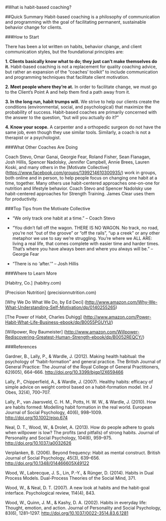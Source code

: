 #What is habit-based coaching?

##Quick Summary
Habit-based coaching is a philosophy of communication and programming with the goal of facilitating permanent, sustainable behavior change for clients.

###How to Start

There has been a lot written on habits, behavior change, and client communication styles, but the foundational principles are:

__1. Clients basically know what to do; they just can’t make themselves do it.__ Habit-based coaching is not a replacement for quality coaching advice, but rather an expansion of the “coaches’ toolkit” to include communication and programming techniques that facilitate client motivation.

__2. Meet people where they’re at.__ In order to facilitate change, we must go to the Client’s Point A and help them find a path away from it.

__3. In the long run, habit trumps will.__ We strive to help our clients create the conditions (environmental, social, and psychological) that maximize the probability of success. Habit-based coaches are primarily concerned with the answer to the question, “but will you actually do it?”

__4. Know your scope.__ A carpenter and a orthopedic surgeon do not have the same job, even though they use similar tools. Similarly, a coach is not a therapist or a psychologist.

###What Other Coaches Are Doing

Coach Stevo, Omar Ganai, Georgie Fear, Roland Fisher, Sean Flanagan, Josh Hillis, Spencer Nadolsky, Jennifer Campbell, Annie Brees, Lauren Koski, and many others in the [Motivate Collective] (https://www.facebook.com/groups/1399214610300935/) work in groups, both online and in person, to help people focus on changing one habit at a time, together. Many others use habit-centered approaches one-on-one for nutrition and lifestyle behavior. Coach Stevo and Spencer Nadolsky use habit-centered approaches for Strength Training. James Clear uses them for productivity.

###Top Tips from the Motivate Collective

* “We only track one habit at a time.” – Coach Stevo

* “You didn’t fall off the wagon. THERE IS NO WAGON. No track, no road, you’re not “out of the groove” or “off the rails”, “up a creek” or any other metaphor we use to say we’re struggling. You’re where we ALL ARE: living a real life, that comes complete with easier time and harder times. That’s where you have always been and where you always will be.” – Georgie Fear

* “There is no ‘after.'” – Josh Hillis

###Where to Learn More

[Habitry, Co.] (habitry.com)

[Precision Nutrition] (precisionnutrition.com)

[Why We Do What We Do, by Ed Deci] (http://www.amazon.com/Why-We-What-Understanding-Self-Motivation/dp/0140255265)

[The Power of Habit, Charles Duhigg] (http://www.amazon.com/Power-Habit-What-Life-Business-ebook/dp/B0055PGUYU/)

[Willpower, Roy Baumeister] (http://www.amazon.com/Willpower-Rediscovering-Greatest-Human-Strength-ebook/dp/B0052REQCY/)

###References

Gardner, B., Lally, P., & Wardle, J. (2012). Making health habitual: the psychology of “habit-formation” and general practice. The British Journal of General Practice: The Journal of the Royal College of General Practitioners, 62(605), 664–666. http://doi.org/10.3399/bjgp12X659466
 
Lally, P., Chipperfield, A., & Wardle, J. (2007). Healthy habits: efficacy of simple advice on weight control based on a habit-formation model. Int J Obes, 32(4), 700–707.

Lally, P., van Jaarsveld, C. H. M., Potts, H. W. W., & Wardle, J. (2010). How are habits formed: Modelling habit formation in the real world. European Journal of Social Psychology, 40(6), 998–1009. http://doi.org/10.1002/ejsp.674

Neal, D. T., Wood, W., & Drolet, A. (2013). How do people adhere to goals when willpower is low? The profits (and pitfalls) of strong habits. Journal of Personality and Social Psychology, 104(6), 959–975. http://doi.org/10.1037/a0032626
 
Verplanken, B. (2006). Beyond frequency: Habit as mental construct. British Journal of Social Psychology, 45(3), 639–656. http://doi.org/10.1348/014466605X49122

Wood, W., Labrecque, J. S., Lin, P.-Y., & Rünger, D. (2014). Habits in Dual Process Models. Dual-Process Theories of the Social Mind, 371.
 
Wood, W., & Neal, D. T. (2007). A new look at habits and the habit-goal interface. Psychological review, 114(4), 843.

Wood, W., Quinn, J. M., & Kashy, D. A. (2002). Habits in everyday life: Thought, emotion, and action. Journal of Personality and Social Psychology, 83(6), 1281–1297. http://doi.org/10.1037/0022-3514.83.6.1281


